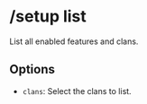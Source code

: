 # /setup list

List all enabled features and clans.

## Options

- `clans`: Select the clans to list.

